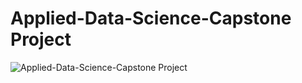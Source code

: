 # Applied-Data-Science-Capstone Project
![Applied-Data-Science-Capstone Project](Data%20Scinence%20Capstone/Data%20Scinence%20Capstone%20Presentation%20(1).jpg)



